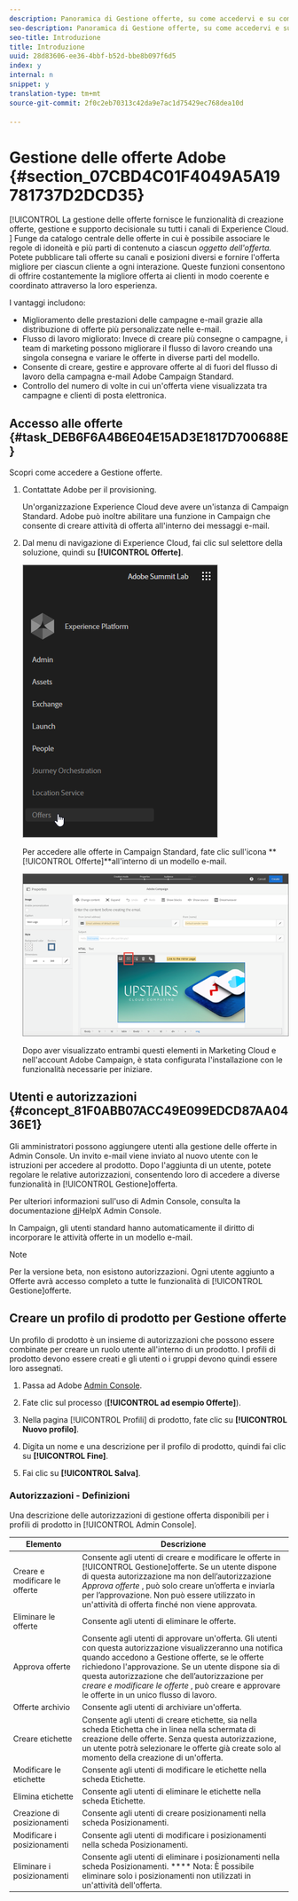 ```yaml
---
description: Panoramica di Gestione offerte, su come accedervi e su come concedere le autorizzazioni agli utenti.
seo-description: Panoramica di Gestione offerte, su come accedervi e su come concedere le autorizzazioni agli utenti.
seo-title: Introduzione
title: Introduzione
uuid: 28d83606-ee36-4bbf-b52d-bbe8b097f6d5
index: y
internal: n
snippet: y
translation-type: tm+mt
source-git-commit: 2f0c2eb70313c42da9e7ac1d75429ec768dea10d

---
```



# Gestione delle offerte Adobe {#section_07CBD4C01F4049A5A19781737D2DCD35}

[!UICONTROL La gestione delle offerte fornisce le funzionalità di creazione offerte, gestione e supporto decisionale su tutti i canali di Experience Cloud. ] Funge da catalogo centrale delle offerte in cui è possibile associare le regole di idoneità e più parti di contenuto a ciascun _oggetto dell&#39;offerta._ Potete pubblicare tali offerte su canali e posizioni diversi e fornire l&#39;offerta migliore per ciascun cliente a ogni interazione. Queste funzioni consentono di offrire costantemente la migliore offerta ai clienti in modo coerente e coordinato attraverso la loro esperienza.

I vantaggi includono:

* Miglioramento delle prestazioni delle campagne e-mail grazie alla distribuzione di offerte più personalizzate nelle e-mail.
* Flusso di lavoro migliorato: Invece di creare più consegne o campagne, i team di marketing possono migliorare il flusso di lavoro creando una singola consegna e variare le offerte in diverse parti del modello.
* Consente di creare, gestire e approvare offerte al di fuori del flusso di lavoro della campagna e-mail Adobe Campaign Standard.
* Controllo del numero di volte in cui un&#39;offerta viene visualizzata tra campagne e clienti di posta elettronica.

## Accesso alle offerte {#task_DEB6F6A4B6E04E15AD3E1817D700688E}

Scopri come accedere a Gestione offerte.

1. Contattate Adobe per il provisioning.

   Un&#39;organizzazione Experience Cloud deve avere un&#39;istanza di Campaign Standard. Adobe può inoltre abilitare una funzione in Campaign che consente di creare attività di offerta all&#39;interno dei messaggi e-mail.

1. Dal menu di navigazione di Experience Cloud, fai clic sul selettore della soluzione, quindi su **[!UICONTROL Offerte]**.

   ![](assets/access-offers.png)

   Per accedere alle offerte in Campaign Standard, fate clic sull&#39;icona **[!UICONTROL Offerte]**all&#39;interno di un modello e-mail.

   ![](assets/campaign-add-offer.png)

   Dopo aver visualizzato entrambi questi elementi in Marketing Cloud e nell&#39;account Adobe Campaign, è stata configurata l&#39;installazione con le funzionalità necessarie per iniziare.

## Utenti e autorizzazioni {#concept_81F0ABB07ACC49E099EDCD87AA0436E1}

Gli amministratori possono aggiungere utenti alla gestione delle  offerte in Admin Console. Un invito e-mail viene inviato al nuovo utente con le istruzioni per accedere al prodotto. Dopo l&#39;aggiunta di un utente, potete regolare le relative autorizzazioni, consentendo loro di accedere a diverse funzionalità in [!UICONTROL Gestione]offerta.

Per ulteriori informazioni sull&#39;uso di Admin Console, consulta la documentazione [di](https://helpx.adobe.com/enterprise/help/aedash.html)HelpX Admin Console.

In Campaign, gli utenti standard hanno automaticamente il diritto di incorporare le attività offerte in un modello e-mail.

>[!NOTE]
>
>Per la versione beta, non esistono autorizzazioni. Ogni utente aggiunto a Offerte avrà accesso completo a tutte le funzionalità di [!UICONTROL Gestione]offerte.

## Creare un profilo di prodotto per Gestione offerte

Un profilo di prodotto è un insieme di autorizzazioni che possono essere combinate per creare un ruolo utente all&#39;interno di un prodotto. I profili di prodotto devono essere creati e gli utenti o i gruppi devono quindi essere loro assegnati.

1. Passa ad Adobe [Admin Console](https://adminconsole.adobe.com/).

1. Fate clic sul processo (**[!UICONTROL ad esempio Offerte]**).

1. Nella pagina [!UICONTROL Profili] di prodotto, fate clic su **[!UICONTROL Nuovo profilo]**.

1. Digita un nome e una descrizione per il profilo di prodotto, quindi fai clic su **[!UICONTROL Fine]**.

1. Fai clic su **[!UICONTROL Salva]**.

### Autorizzazioni - Definizioni

Una descrizione delle autorizzazioni di gestione  offerta disponibili per i profili di prodotto in [!UICONTROL Admin Console].

| Elemento | Descrizione |
|--- |--- |
| Creare e modificare le offerte | Consente agli utenti di creare e modificare le offerte in [!UICONTROL Gestione]offerte. Se un utente dispone di questa autorizzazione ma non dell’autorizzazione _Approva offerte_ , può solo creare un’offerta e inviarla per l’approvazione. Non può essere utilizzato in un&#39;attività di offerta finché non viene approvata. |
| Eliminare le offerte | Consente agli utenti di eliminare le offerte. |
| Approva offerte | Consente agli utenti di approvare un&#39;offerta. Gli utenti con questa autorizzazione visualizzeranno una notifica quando accedono a Gestione offerte, se le offerte richiedono l&#39;approvazione. Se un utente dispone sia di questa autorizzazione che dell’autorizzazione per _creare e modificare le offerte_ , può creare e approvare le offerte in un unico flusso di lavoro. |
| Offerte archivio | Consente agli utenti di archiviare un&#39;offerta. |
| Creare etichette | Consente agli utenti di creare etichette, sia nella scheda Etichetta che in linea nella schermata di creazione delle offerte. Senza questa autorizzazione, un utente potrà selezionare le offerte già create solo al momento della creazione di un&#39;offerta. |
| Modificare le etichette | Consente agli utenti di modificare le etichette nella scheda Etichette. |
| Elimina etichette | Consente agli utenti di eliminare le etichette nella scheda Etichette. |
| Creazione di posizionamenti | Consente agli utenti di creare posizionamenti nella scheda Posizionamenti. |
| Modificare i posizionamenti | Consente agli utenti di modificare i posizionamenti nella scheda Posizionamenti. |
| Eliminare i posizionamenti | Consente agli utenti di eliminare i posizionamenti nella scheda Posizionamenti. **** Nota: È possibile eliminare solo i posizionamenti non utilizzati in un&#39;attività dell&#39;offerta. |